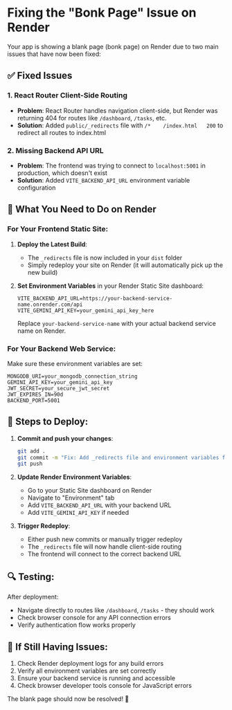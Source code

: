 # Fixing the "Bonk Page" Issue on Render

Your app is showing a blank page (bonk page) on Render due to two main issues that have now been fixed:

## ✅ Fixed Issues

### 1. React Router Client-Side Routing
- **Problem**: React Router handles navigation client-side, but Render was returning 404 for routes like `/dashboard`, `/tasks`, etc.
- **Solution**: Added `public/_redirects` file with `/*    /index.html   200` to redirect all routes to index.html

### 2. Missing Backend API URL
- **Problem**: The frontend was trying to connect to `localhost:5001` in production, which doesn't exist
- **Solution**: Added `VITE_BACKEND_API_URL` environment variable configuration

## 🚀 What You Need to Do on Render

### For Your Frontend Static Site:

1. **Deploy the Latest Build**:
   - The `_redirects` file is now included in your `dist` folder
   - Simply redeploy your site on Render (it will automatically pick up the new build)

2. **Set Environment Variables** in your Render Static Site dashboard:
   ```
   VITE_BACKEND_API_URL=https://your-backend-service-name.onrender.com/api
   VITE_GEMINI_API_KEY=your_gemini_api_key_here
   ```
   
   Replace `your-backend-service-name` with your actual backend service name on Render.

### For Your Backend Web Service:

Make sure these environment variables are set:
```
MONGODB_URI=your_mongodb_connection_string
GEMINI_API_KEY=your_gemini_api_key
JWT_SECRET=your_secure_jwt_secret
JWT_EXPIRES_IN=90d
BACKEND_PORT=5001
```

## 📝 Steps to Deploy:

1. **Commit and push your changes**:
   ```bash
   git add .
   git commit -m "Fix: Add _redirects file and environment variables for production deployment"
   git push
   ```

2. **Update Render Environment Variables**:
   - Go to your Static Site dashboard on Render
   - Navigate to "Environment" tab
   - Add `VITE_BACKEND_API_URL` with your backend URL
   - Add `VITE_GEMINI_API_KEY` if needed

3. **Trigger Redeploy**:
   - Either push new commits or manually trigger redeploy
   - The `_redirects` file will now handle client-side routing
   - The frontend will connect to the correct backend URL

## 🔍 Testing:

After deployment:
- Navigate directly to routes like `/dashboard`, `/tasks` - they should work
- Check browser console for any API connection errors
- Verify authentication flow works properly

## 🐛 If Still Having Issues:

1. Check Render deployment logs for any build errors
2. Verify all environment variables are set correctly
3. Ensure your backend service is running and accessible
4. Check browser developer tools console for JavaScript errors

The blank page should now be resolved! 🎉
